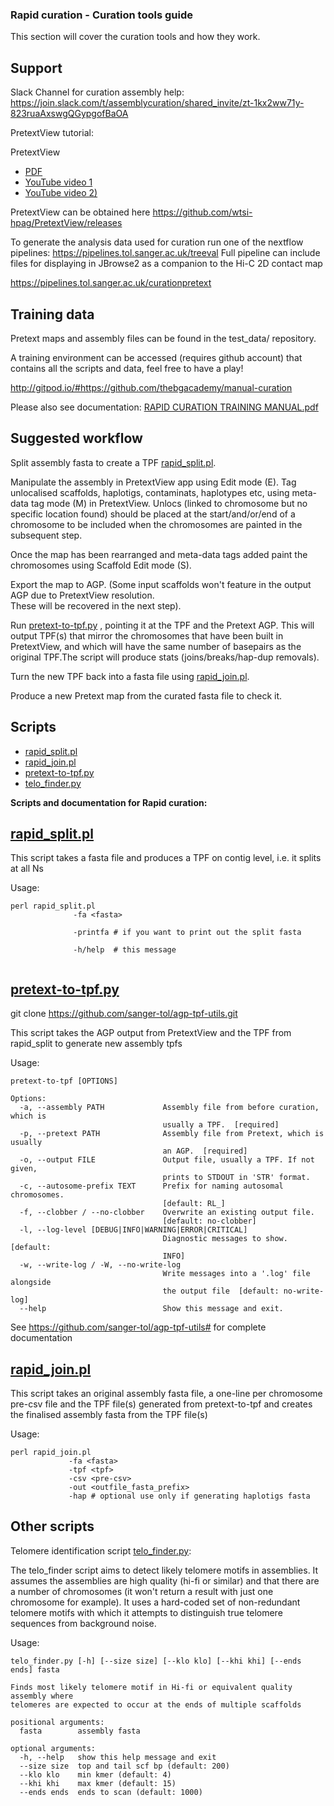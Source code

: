 ### Rapid curation - Curation tools guide

This section will cover the curation tools and how they work.



## Support 

Slack Channel for curation assembly help: https://join.slack.com/t/assemblycuration/shared_invite/zt-1kx2ww71y-823ruaAxswgQGypgofBaOA


PretextView tutorial:

PretextView 
- [PDF](-/blob/main/Tutorial.pdf)
- [YouTube video 1](https://youtu.be/3IL2Q4f3k3I)
- [YouTube video 2)](https://youtu.be/LWy6pwCQNDU)


PretextView can be obtained here https://github.com/wtsi-hpag/PretextView/releases


To generate the analysis data used for curation run one of the nextflow pipelines:
https://pipelines.tol.sanger.ac.uk/treeval
Full pipeline can include files for displaying in JBrowse2 as a companion to the Hi-C 2D contact map

https://pipelines.tol.sanger.ac.uk/curationpretext




## Training data

Pretext maps and assembly files can be found in the test_data/ repository.

A training environment can be accessed (requires github account) that contains all the scripts and data, feel free to have a play!

http://gitpod.io/#https://github.com/thebgacademy/manual-curation

Please also see documentation: [RAPID CURATION TRAINING MANUAL.pdf](-/blob/main/RAPID%20CURATION%20TRAINING%20MANUAL.pdf)

 
## Suggested workflow

Split assembly fasta to create a TPF [rapid_split.pl](-/blob/main/rapid_split.pl]).

Manipulate the assembly in PretextView app using Edit mode (E).
Tag unlocalised scaffolds, haplotigs, contaminats, haplotypes etc, using meta-data tag mode (M) in PretextView.
Unlocs (linked to chromosome but no specific location found) should be placed at the start/and/or/end 
of a chromosome to be included when the chromosomes are painted in the subsequent step.

Once the map has been rearranged and meta-data tags added paint the chromosomes using Scaffold Edit mode (S).

Export the map to AGP. (Some input scaffolds won't feature in the output AGP due to PretextView resolution.  
These will be recovered in the next step).

Run [pretext-to-tpf.py](https://github.com/sanger-tol/agp-tpf-utils.git) , pointing it at the TPF and the Pretext AGP. 
This will output TPF(s) that mirror the chromosomes that have been built in PretextView, and which will have the same number 
of basepairs as the original TPF.The script will produce stats (joins/breaks/hap-dup removals).

Turn the new TPF back into a fasta file using [rapid_join.pl](-/blob/main/rapid_join.pl).

Produce a new Pretext map from the curated fasta file to check it.



## Scripts

* [rapid_split.pl](-/blob/main/rapid_split.pl)
* [rapid_join.pl](-/blob/main/rapid_join.pl)
* [pretext-to-tpf.py](https://github.com/sanger-tol/agp-tpf-utils.git)
* [telo_finder.py](-/blob/main/telo_finder.py)




**Scripts and documentation for Rapid curation:**

## [rapid_split.pl](-/blob/main/rapid_split.pl)

This script takes a fasta file and produces a TPF on contig level, i.e. it splits at all Ns

Usage:

```
perl rapid_split.pl
              -fa <fasta>

              -printfa # if you want to print out the split fasta

              -h/help  # this message
	      
```


##  [pretext-to-tpf.py](https://github.com/sanger-tol/agp-tpf-utils.git)

git clone https://github.com/sanger-tol/agp-tpf-utils.git

This script takes the AGP output from PretextView and the TPF from rapid_split to generate new assembly tpfs

Usage: 

```
pretext-to-tpf [OPTIONS]

Options:
  -a, --assembly PATH             Assembly file from before curation, which is
                                  usually a TPF.  [required]
  -p, --pretext PATH              Assembly file from Pretext, which is usually
                                  an AGP.  [required]
  -o, --output FILE               Output file, usually a TPF. If not given,
                                  prints to STDOUT in 'STR' format.
  -c, --autosome-prefix TEXT      Prefix for naming autosomal chromosomes.
                                  [default: RL_]
  -f, --clobber / --no-clobber    Overwrite an existing output file.
                                  [default: no-clobber]
  -l, --log-level [DEBUG|INFO|WARNING|ERROR|CRITICAL]
                                  Diagnostic messages to show.  [default:
                                  INFO]
  -w, --write-log / -W, --no-write-log
                                  Write messages into a '.log' file alongside
                                  the output file  [default: no-write-log]
  --help                          Show this message and exit.
```

See https://github.com/sanger-tol/agp-tpf-utils# for complete documentation



## [rapid_join.pl](-/blob/main/rapid_join.pl)

This script takes an original assembly fasta file, a one-line per chromosome pre-csv file and the TPF file(s) generated from pretext-to-tpf and creates the finalised assembly fasta from the TPF file(s)

Usage:

```
perl rapid_join.pl
             -fa <fasta>
             -tpf <tpf>
             -csv <pre-csv>
             -out <outfile_fasta_prefix>
             -hap # optional use only if generating haplotigs fasta

```




## Other scripts

Telomere identification script [telo_finder.py](-/blob/main/telo_finder.py):

The telo_finder script aims to detect likely telomere motifs in assemblies.
It assumes the assemblies are high quality (hi-fi or similar) and that there are a number of chromosomes (it won't return a result with just one chromosome for example).
It uses a hard-coded set of non-redundant telomere motifs with which it attempts to distinguish true telomere sequences from background noise.


Usage: 
```
telo_finder.py [-h] [--size size] [--klo klo] [--khi khi] [--ends ends] fasta

Finds most likely telomere motif in Hi-fi or equivalent quality assembly where
telomeres are expected to occur at the ends of multiple scaffolds

positional arguments:
  fasta        assembly fasta

optional arguments:
  -h, --help   show this help message and exit
  --size size  top and tail scf bp (default: 200)
  --klo klo    min kmer (default: 4)
  --khi khi    max kmer (default: 15)
  --ends ends  ends to scan (default: 1000)
  
```

